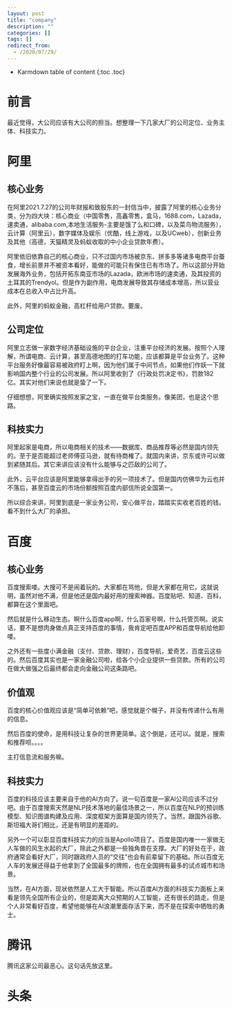 ```yaml
---
layout: post
title: "company"
description: ""
categories: []
tags: []
redirect_from:
  - /2020/07/29/
---
```


* Karmdown table of content
{:toc .toc}


# 前言

最近觉得，大公司应该有大公司的担当。想整理一下几家大厂的公司定位、业务主体、科技实力。

# 阿里

## 核心业务

在阿里2021.7.27的公司年财报和致股东的一封信当中，披露了阿里的核心业务分类，分为四大块：核心商业（中国零售，高鑫零售，盒马，1688.com，Lazada，速卖通，alibaba.com,本地生活服务-主要是饿了么和口碑，以及菜鸟物流服务），云计算（阿里云），数字媒体及娱乐（优酷，线上游戏，以及UCweb），创新业务及其他（高德，天猫精灵及蚂蚁收取的中小企业贷款年费）。

阿里依旧依靠自己的核心商业，只不过国内市场被京东、拼多多等诸多电商平台蚕食，增长前景并不被资本看好，能做的可能只有保住已有市场了。所以这部分开始发展海外业务，包括开拓东南亚市场的Lazada，欧洲市场的速卖通，及其投资的土耳其的Trendyol。但是作为副作用，电商发展导致其存储成本增高，所以营业成本在总收入中占比升高。

此外，阿里的蚂蚁金融，高杠杆给用户贷款。要废。

## 公司定位

阿里立志做一家数字经济基础设施的平台企业，注重平台经济的发展。按照个人理解，所谓电商、云计算，甚至高德地图的打车功能，应该都算是平台业务了。这种平台服务好像最容易被政府盯上啊，因为他们属于中间节点，如果他们作妖一下就影响国内整个行业的公司发展。所以阿里收到了《行政处罚决定书》，罚款182亿。其实对他们来说也就是蛰了一下。

仔细想想，阿里确实按照发家之宝，一直在做平台类服务。像美团，也是这个思路。

## 科技实力

阿里起家是电商，所以电商相关的技术——数据库、商品推荐等必然是国内领先的。至于是否能超过老师傅亚马逊，就有待商榷了。就国内来讲，京东或许可以做到紧随其后。其它来讲应该没有什么能够与之匹敌的公司了。

此外，云平台应该是阿里能够拿得出手的另一项技术了。但是国内仿佛华为云也并不落后，甚至百度云的市场份额按照百度内部信所说全国第一。

所以综合来讲，阿里到底是一家业务公司，安心做平台，踏踏实实收老百姓的钱。看不到什么大厂的承担。

# 百度

## 核心业务

百度搜索喽。大搜可不是闹着玩的。大家都在骂他，但是大家都在用它。这就说明，虽然对他不满，但是他还是国内最好用的搜索神器。百度贴吧、知道、百科，都算在这个里面吧。

然后就是什么移动生态。啊什么百度app啊，什么百家号啊，什么托管页啊。说实话，要不是想肉身做点真正支持百度的事情，我肯定吧百度APP和百度导航给他卸喽。

之外还有一些度小满金融（支付、贷款、理财），百度导航，爱奇艺，百度云这些的。然后百度其实也是一家金融公司啦，给各个小企业提供一些贷款。所有的公司在做大做强之后最终都会走向金融公司这条路吧。

## 价值观

百度的核心价值观应该是“简单可依赖”吧，感觉就是个幌子，并没有传递什么有用的信息。

然后百度的使命，是用科技让复杂的世界更简单。这个倒是，还可以。就是，搜索和推荐呗。。。。

主打信息流和服务嘛。

## 科技实力

百度的科技应该主要来自于他的AI方向了。说一句百度是一家AI公司应该不过分吧。由于百度搜索天然是NLP技术落地的最佳场景之一，所以百度在NLP的预训练模型、知识图谱构建及应用、深度框架方面算是国内领先了。当然，跟国外谷歌、斯坦福大哥们相比，还是有明显的差距的。

另外一个可以彰显百度科技实力的应当是Apollo项目了。百度是国内唯一一家做无人车做的风生水起的大厂，除此之外都是一些独角兽在支撑。大厂的好处在于，政府通常会看好大厂，同时跟政府人员的“交往”也会有前辈留下的基础。所以百度无人车的发展还得益于他拿到了全国最多的牌照，也在全国拥有最多的试点城市和场景。

当然，在AI方面，现状依然是人工大于智能。所以百度AI方面的科技实力面板上来看是领先全国所有企业的，但是距离大众预期的人工智能，还有很长的路走。但是个人非常看好百度，希望他能够在AI浪潮里面存活下来，而不是在探索中牺牲的勇士。

# 腾讯

腾讯这家公司最恶心。这句话先放这里。

## 


# 头条



## 



